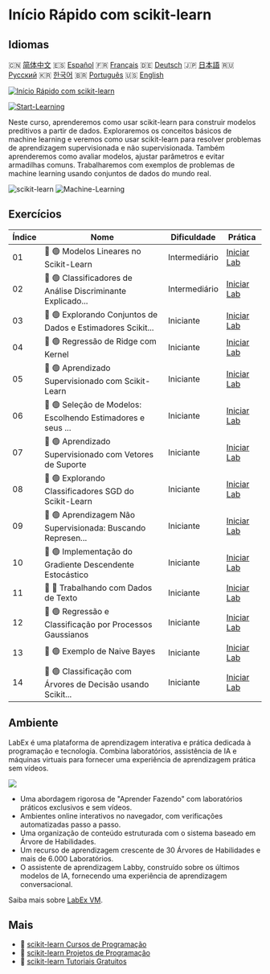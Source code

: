 # Início Rápido com scikit-learn

## Idiomas

🇨🇳 [简体中文](README_zh.md) 🇪🇸 [Español](README_es.md) 🇫🇷 [Français](README_fr.md) 🇩🇪 [Deutsch](README_de.md) 🇯🇵 [日本語](README_ja.md) 🇷🇺 [Русский](README_ru.md) 🇰🇷 [한국어](README_ko.md) 🇧🇷 [Português](README_pt.md) 🇺🇸 [English](README.md) 

[![Início Rápido com scikit-learn](https://cover-creator.labex.io/quick-start-with-scikit-learn.png?lang=pt)](https://labex.io/pt/courses/quick-start-with-scikit-learn)

[![Start-Learning](https://img.shields.io/badge/Start-Learning-whitesmoke?style=for-the-badge)](https://labex.io/pt/courses/quick-start-with-scikit-learn)

Neste curso, aprenderemos como usar scikit-learn para construir modelos preditivos a partir de dados. Exploraremos os conceitos básicos de machine learning e veremos como usar scikit-learn para resolver problemas de aprendizagem supervisionada e não supervisionada. Também aprenderemos como avaliar modelos, ajustar parâmetros e evitar armadilhas comuns. Trabalharemos com exemplos de problemas de machine learning usando conjuntos de dados do mundo real.

![scikit-learn](https://img.shields.io/badge/scikit-learn-whitesmoke?style=for-the-badge&logo=scikit-learn)
![Machine-Learning](https://img.shields.io/badge/Machine-Learning-whitesmoke?style=for-the-badge&logo=machine-learning)


## Exercícios

|   Índice | Nome                                                        | Dificuldade   | Prática                                                                                                                                    |
|----------|-------------------------------------------------------------|---------------|--------------------------------------------------------------------------------------------------------------------------------------------|
|       01 | 📖 🟢 Modelos Lineares no Scikit-Learn                      | Intermediário | <a target='_blank' href='https://labex.io/pt/tutorials/ml-linear-models-in-scikit-learn-71093'>Iniciar Lab</a>                             |
|       02 | 📖 🟢 Classificadores de Análise Discriminante Explicado... | Intermediário | <a target='_blank' href='https://labex.io/pt/tutorials/ml-discriminant-analysis-classifiers-explained-71094'>Iniciar Lab</a>               |
|       03 | 📖 🟢 Explorando Conjuntos de Dados e Estimadores Scikit... | Iniciante     | <a target='_blank' href='https://labex.io/pt/tutorials/ml-exploring-scikit-learn-datasets-and-estimators-71095'>Iniciar Lab</a>            |
|       04 | 📖 🟢 Regressão de Ridge com Kernel                         | Iniciante     | <a target='_blank' href='https://labex.io/pt/tutorials/ml-kernel-ridge-regression-71096'>Iniciar Lab</a>                                   |
|       05 | 📖 🟢 Aprendizado Supervisionado com Scikit-Learn           | Iniciante     | <a target='_blank' href='https://labex.io/pt/tutorials/ml-supervised-learning-with-scikit-learn-71097'>Iniciar Lab</a>                     |
|       06 | 📖 🟢 Seleção de Modelos: Escolhendo Estimadores e seus ... | Iniciante     | <a target='_blank' href='https://labex.io/pt/tutorials/ml-model-selection-choosing-estimators-and-their-parameters-71098'>Iniciar Lab</a>  |
|       07 | 📖 🟢 Aprendizado Supervisionado com Vetores de Suporte     | Iniciante     | <a target='_blank' href='https://labex.io/pt/tutorials/ml-supervised-learning-with-support-vectors-71099'>Iniciar Lab</a>                  |
|       08 | 📖 🟢 Explorando Classificadores SGD do Scikit-Learn        | Iniciante     | <a target='_blank' href='https://labex.io/pt/tutorials/ml-exploring-scikit-learn-sgd-classifiers-71100'>Iniciar Lab</a>                    |
|       09 | 📖 🟢 Aprendizagem Não Supervisionada: Buscando Represen... | Iniciante     | <a target='_blank' href='https://labex.io/pt/tutorials/ml-unsupervised-learning-seeking-representations-of-the-data-71101'>Iniciar Lab</a> |
|       10 | 📖 🟢 Implementação do Gradiente Descendente Estocástico    | Iniciante     | <a target='_blank' href='https://labex.io/pt/tutorials/ml-implementing-stochastic-gradient-descent-71102'>Iniciar Lab</a>                  |
|       11 | 📖 🔵 Trabalhando com Dados de Texto                        | Iniciante     | <a target='_blank' href='https://labex.io/pt/tutorials/ml-working-with-text-data-71103'>Iniciar Lab</a>                                    |
|       12 | 📖 🟢 Regressão e Classificação por Processos Gaussianos    | Iniciante     | <a target='_blank' href='https://labex.io/pt/tutorials/ml-gaussian-process-regression-and-classification-71104'>Iniciar Lab</a>            |
|       13 | 📖 🟢 Exemplo de Naive Bayes                                | Iniciante     | <a target='_blank' href='https://labex.io/pt/tutorials/ml-naive-bayes-example-71106'>Iniciar Lab</a>                                       |
|       14 | 📖 🟢 Classificação com Árvores de Decisão usando Scikit... | Iniciante     | <a target='_blank' href='https://labex.io/pt/tutorials/ml-decision-tree-classification-with-scikit-learn-71107'>Iniciar Lab</a>            |

## Ambiente

LabEx é uma plataforma de aprendizagem interativa e prática dedicada à programação e tecnologia. Combina laboratórios, assistência de IA e máquinas virtuais para fornecer uma experiência de aprendizagem prática sem vídeos.

![](https://tutorial-screenshot.getvm.io/images/vm-1725247253.png)

- Uma abordagem rigorosa de "Aprender Fazendo" com laboratórios práticos exclusivos e sem vídeos.
- Ambientes online interativos no navegador, com verificações automatizadas passo a passo.
- Uma organização de conteúdo estruturada com o sistema baseado em Árvore de Habilidades.
- Um recurso de aprendizagem crescente de 30 Árvores de Habilidades e mais de 6.000 Laboratórios.
- O assistente de aprendizagem Labby, construído sobre os últimos modelos de IA, fornecendo uma experiência de aprendizagem conversacional.

Saiba mais sobre [LabEx VM](https://support.labex.io/using-labex/virtual-machine).

## Mais

- 🔗 [scikit-learn Cursos de Programação](https://github.com/labex-labs/awesome-programming-courses)
- 🔗 [scikit-learn Projetos de Programação](https://github.com/labex-labs/awesome-programming-projects)
- 🔗 [scikit-learn Tutoriais Gratuitos](https://github.com/labex-labs/sklearn-free-tutorials)

